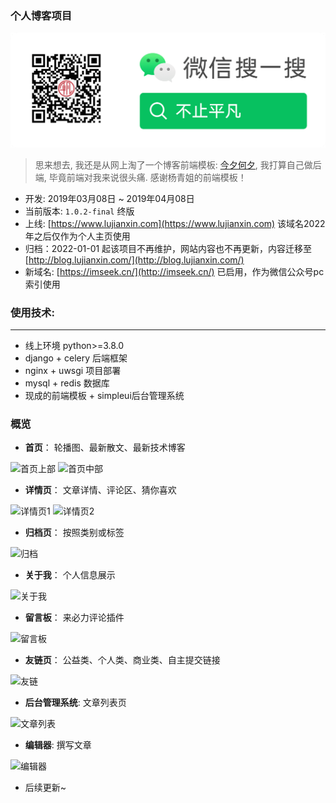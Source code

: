 ### 个人博客项目

![微信公众号:不止平凡](./static/image/white-large.png)

> 思来想去, 我还是从网上淘了一个博客前端模板: [今夕何夕](https://qingqingblog.com/), 我打算自己做后端, 毕竟前端对我来说很头痛.
感谢杨青姐的前端模板！

- 开发: 2019年03月08日 ~ 2019年04月08日
- 当前版本: `1.0.2-final` 终版
- 上线: [https://www.lujianxin.com](https://www.lujianxin.com) 该域名2022年之后仅作为个人主页使用
- 归档：2022-01-01 起该项目不再维护，网站内容也不再更新，内容迁移至 [http://blog.lujianxin.com/](http://blog.lujianxin.com/)
- 新域名: [https://imseek.cn/](http://imseek.cn/) 已启用，作为微信公众号pc索引使用

### 使用技术:

---
- 线上环境 python>=3.8.0
- django + celery 后端框架
- nginx + uwsgi 项目部署
- mysql + redis 数据库
- 现成的前端模板 + simpleui后台管理系统

### 概览

- **首页**： 轮播图、最新散文、最新技术博客

![首页上部](./docs/imgs/index.png)
![首页中部](./docs/imgs/index-main.png)

- **详情页**： 文章详情、评论区、猜你喜欢

![详情页1](./docs/imgs/detail.png)
![详情页2](./docs/imgs/detail-footer.png)

- **归档页**： 按照类别或标签

![归档](./docs/imgs/archive.png)

- **关于我**： 个人信息展示

![关于我](./docs/imgs/aboutme.png)

- **留言板**： 来必力评论插件

![留言板](./docs/imgs/msgbox.png)

- **友链页**： 公益类、个人类、商业类、自主提交链接

![友链](./docs/imgs/links.png)

- **后台管理系统**: 文章列表页

![文章列表](./docs/imgs/admin.png)

- **编辑器**: 撰写文章

![编辑器](./docs/imgs/blog-write.png)

- 后续更新~
